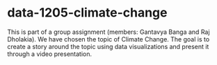 # data-1205-climate-change
 This is part of a group assignment (members: Gantavya Banga and Raj Dholakia). We have chosen the topic of Climate Change. The goal is to create a story around the topic using data visualizations and present it through a video presentation.
